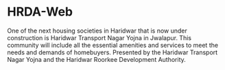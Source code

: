 # HRDA-Web
One of the next housing societies in Haridwar that is now under construction is Haridwar Transport Nagar Yojna in Jwalapur. This community will include all the essential amenities and services to meet the needs and demands of homebuyers. Presented by the Haridwar Transport Nagar Yojna and the Haridwar Roorkee Development Authority.
